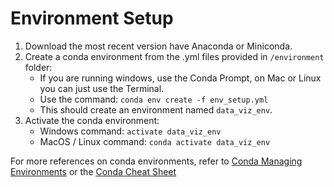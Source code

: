 # Environment Setup

1. Download the most recent version have Anaconda or Miniconda.
2. Create a conda environment from the .yml files provided in `/environment` folder:
    - If you are running windows, use the Conda Prompt, on Mac or Linux you can just use the Terminal.
    - Use the command: `conda env create -f env_setup.yml`
    - This should create an environment named `data_viz_env`. 
3. Activate the conda environment:
    - Windows command: `activate data_viz_env` 
    - MacOS / Linux command: `conda activate data_viz_env`

For more references on conda environments, refer to [Conda Managing Environments](https://docs.conda.io/projects/conda/en/latest/user-guide/tasks/manage-environments.html) or the [Conda Cheat Sheet](https://docs.conda.io/projects/conda/en/4.6.0/_downloads/52a95608c49671267e40c689e0bc00ca/conda-cheatsheet.pdf)